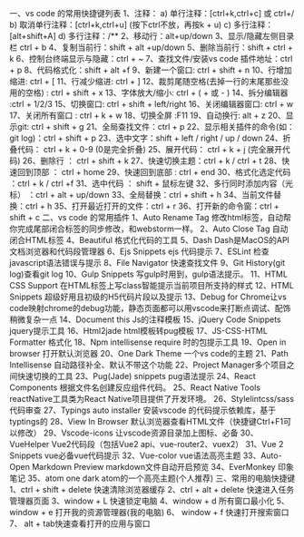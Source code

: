 一、vs code 的常用快捷键列表
1、注释：
a) 单行注释：[ctrl+k,ctrl+c] 或 ctrl+/
b) 取消单行注释：[ctrl+k,ctrl+u] (按下ctrl不放，再按k + u)
c) 多行注释：[alt+shift+A]
d) 多行注释：/**
2、移动行：alt+up/down
3、显示/隐藏左侧目录栏 ctrl + b
4、复制当前行：shift + alt +up/down
5、删除当前行：shift + ctrl + k
6、控制台终端显示与隐藏：ctrl + ~
7、查找文件/安装vs code 插件地址：ctrl + p
8、代码格式化：shift + alt +f
9、新建一个窗口: ctrl + shift + n
10、行增加缩进: ctrl + [
11、行减少缩进: ctrl + ]
12、裁剪尾随空格(去掉一行的末尾那些没用的空格) : ctrl + shift + x
13、字体放大/缩小: ctrl + ( + 或 - )
14、拆分编辑器 :ctrl + 1/2/3
15、切换窗口:  ctrl + shift + left/right
16、关闭编辑器窗口:  ctrl + w
17、关闭所有窗口 : ctrl + k + w
18、切换全屏 :F11
19、自动换行:  alt + z
20、显示git:   ctrl + shift + g
21、全局查找文件：ctrl + p
22、显示相关插件的命令(如：git log)：ctrl + shift + p
23、选中文字：shift + left / right / up / down
24、折叠代码： ctrl + k + 0-9 (0是完全折叠)
25、展开代码： ctrl + k + j (完全展开代码)
26、删除行 ： ctrl + shift + k
27、快速切换主题：ctrl + k / ctrl + t
28、快速回到顶部 ： ctrl + home
29、快速回到底部 : ctrl + end
30、格式化选定代码 ：ctrl + k / ctrl +f
31、选中代码 ： shift + 鼠标左键
32、多行同时添加内容（光标） ：ctrl + alt + up/down
33、全局替换：ctrl + shift + h
34、当前文件替换：ctrl + h
35、打开最近打开的文件：ctrl + r
36、打开新的命令窗：ctrl + shift + c
二、vs code 的常用插件
1、Auto Rename Tag 修改html标签，自动帮你完成尾部闭合标签的同步修改，和webstorm一样。
2、Auto Close Tag 自动闭合HTML标签
4、Beautiful 格式化代码的工具
5、Dash Dash是MacOS的API文档浏览器和代码段管理器
6、Ejs Snippets ejs 代码提示
7、ESLint 检查javascript语法错误与提示
8、File Navigator 快速查找文件
9、Git History(git log)查看git log
10、Gulp Snippets 写gulp时用到，gulp语法提示。
11、HTML CSS Support  在HTML标签上写class智能提示当前项目所支持的样式
12、HTML Snippets 超级好用且初级的H5代码片段以及提示
13、Debug for Chrome让vs code映射chrome的debug功能，静态页面都可以用vscode来打断点调试、配饰稍微复杂一点
14、Document this Js的注释模板
15、jQuery Code Snippets jquery提示工具
16、Html2jade html模板转pug模板
17、JS-CSS-HTML Formatter 格式化
18、Npm intellisense require 时的包提示工具
19、Open in browser 打开默认浏览器
20、One Dark Theme 一个vs code的主题
21、Path Intellisense 自动路径补全、默认不带这个功能
22、Project Manager多个项目之间快速切换的工具
23、Pug(Jade) snippets pug语法提示
24、React Components 根据文件名创建反应组件代码。
25、React Native Tools reactNative工具类为React Native项目提供了开发环境。
26、Stylelintcss/sass代码审查
27、Typings auto installer 安装vscode 的代码提示依赖库，基于typtings的
28、View In Browser 默认浏览器查看HTML文件（快捷键Ctrl+F1可以修改）
29、Vscode-icons 让vscode资源目录加上图标、必备
30、VueHelper Vue2代码段（包括Vue2 api、vue-router2、vuex2）
31、Vue 2 Snippets vue必备vue代码提示
32、Vue-color vue语法高亮主题
33、Auto-Open Markdown Preview markdown文件自动开启预览
34、EverMonkey 印象笔记
35、atom one dark atom的一个高亮主题(个人推荐)
三、常用的电脑快捷键
1、ctrl + shift + delete 快速清除浏览器缓存
2、ctrl + alt + delete 快速进入任务管理器页面
3、window + L  快速锁定电脑
4、window + d  所有窗口最小化
5、 window + e  打开我的资源管理器(我的电脑)
6、 window + f  快速打开搜索窗口
7、 alt + tab快速查看打开的应用与窗口